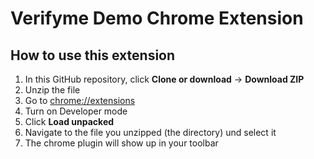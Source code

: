 # Verifyme Demo Chrome Extension

## How to use this extension

1. In this GitHub repository, click **Clone or download** -> **Download ZIP**
2. Unzip the file
3. Go to <chrome://extensions>
4. Turn on Developer mode
5. Click **Load unpacked**
6. Navigate to the file you unzipped (the directory) und select it
7. The chrome plugin will show up in your toolbar

